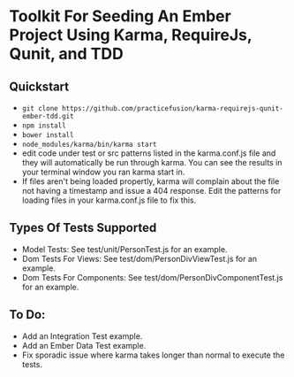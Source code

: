 Toolkit For Seeding An Ember Project Using Karma, RequireJs, Qunit, and TDD
===========================================================================

Quickstart
----------

- `git clone https://github.com/practicefusion/karma-requirejs-qunit-ember-tdd.git`
- `npm install`
- `bower install`
- `node_modules/karma/bin/karma start`
- edit code under test or src patterns listed in the karma.conf.js file and they will automatically be run through karma.  You can see the results in your terminal window you ran karma start in.
- If files aren't being loaded propertly, karma will complain about the file not having a timestamp and issue a 404 response.  Edit the patterns for loading files in your karma.conf.js file to fix this.

Types Of Tests Supported
------------------------

- Model Tests: See test/unit/PersonTest.js for an example.
- Dom Tests For Views: See test/dom/PersonDivViewTest.js for an example.
- Dom Tests For Components: See test/dom/PersonDivComponentTest.js for an example.

To Do:
------
- Add an Integration Test example.
- Add an Ember Data Test example.
- Fix sporadic issue where karma takes longer than normal to execute the tests.
